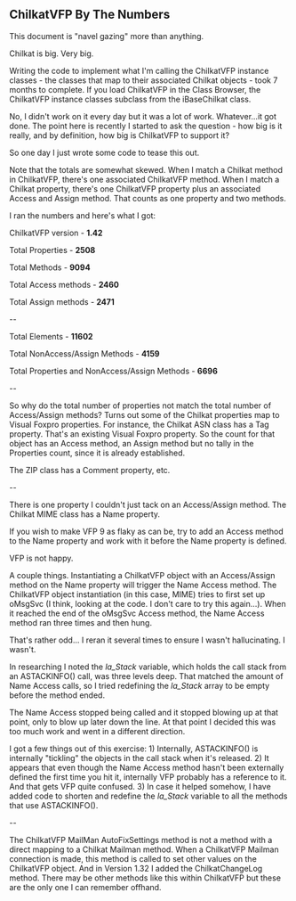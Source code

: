 ## ChilkatVFP By The Numbers

This document is "navel gazing" more than anything. 

Chilkat is big. Very big. 

Writing the code to implement what I'm calling the ChilkatVFP instance classes - the classes that map to their associated Chilkat objects - took 7 months to complete. If you load ChilkatVFP in the Class Browser, the ChilkatVFP instance classes subclass from the iBaseChilkat class.

No, I didn't work on it every day but it was a lot of work. Whatever...it got done. The point here is recently I started to ask the question - how big is it really, and by definition, how big is ChilkatVFP to support it?

So one day I just wrote some code to tease this out.

Note that the totals are somewhat skewed. When I match a Chilkat method in ChilkatVFP, there's one associated ChilkatVFP method. When I match a Chilkat property, there's one ChilkatVFP property plus an associated Access and Assign method. That counts as one property and two methods. 

I ran the numbers and here's what I got:

ChilkatVFP version - **1.42**

Total Properties - **2508**

Total Methods - **9094**

Total Access methods - **2460**

Total Assign methods - **2471**

--

Total Elements - **11602**

Total NonAccess/Assign Methods - **4159**

Total Properties and NonAccess/Assign Methods - **6696**

--

So why do the total number of properties not match the total number of Access/Assign methods? Turns out some of the Chilkat properties map to Visual Foxpro properties. For instance, the Chilkat ASN class has a Tag property. That's an existing Visual Foxpro property. So the count for that object has an Access method, an Assign method but no tally in the Properties count, since it is already established.

The ZIP class has a Comment property, etc.

-- 

There is one property I couldn't just tack on an Access/Assign method. The Chilkat MIME class has a Name property. 

If you wish to make VFP 9 as flaky as can be, try to add an Access method to the Name property and work with it before the Name property is defined.

VFP is not happy. 

A couple things. Instantiating a ChilkatVFP object with an Access/Assign method on the Name property will trigger the Name Access method. The ChilkatVFP object instantiation (in this case, MIME) tries to first set up oMsgSvc (I think, looking at the code. I don't care to try this again...). When it reached the end of the oMsgSvc Access method, the Name Access method ran three times and then hung. 

That's rather odd... I reran it several times to ensure I wasn't hallucinating. I wasn't.

In researching I noted the *la_Stack* variable, which holds the call stack from an ASTACKINFO() call, was three levels deep. That matched the amount of Name Access calls, so I tried redefining the *la_Stack* array to be empty before the method ended.

The Name Access stopped being called and it stopped blowing up at that point, only to blow up later down the line. At that point I decided this was too much work and went in a different direction.

I got a few things out of this exercise: 1) Internally, ASTACKINFO() is internally "tickling" the objects in the call stack when it's released. 2) It appears that even though the Name Access method hasn't been externally defined the first time you hit it, internally VFP probably has a reference to it. And that gets VFP quite confused. 3) In case it helped somehow, I have added code to shorten and redefine the *la_Stack* variable to all the methods that use ASTACKINFO().

--

The ChilkatVFP MailMan AutoFixSettings method is not a method with a direct mapping to a Chilkat Mailman method. When a ChilkatVFP Mailman connection is made, this method is called to set other values on the ChilkatVFP object. And in Version 1.32 I added the ChilkatChangeLog method. There may be other methods like this within ChilkatVFP but these are the only one I can remember offhand.